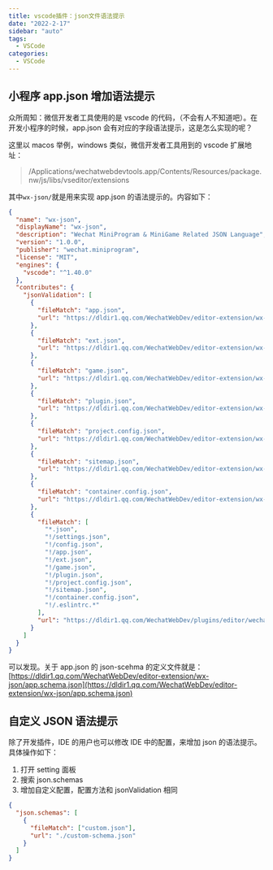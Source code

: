 ```yaml
---
title: vscode插件：json文件语法提示
date: "2022-2-17"
sidebar: "auto"
tags:
  - VSCode
categories:
  - VSCode
---
```


## 小程序 app.json 增加语法提示

众所周知：微信开发者工具使用的是 vscode 的代码，（不会有人不知道吧）。在开发小程序的时候，app.json 会有对应的字段语法提示，这是怎么实现的呢？

这里以 macos 举例，windows 类似，微信开发者工具用到的 vscode 扩展地址：

> /Applications/wechatwebdevtools.app/Contents/Resources/package.nw/js/libs/vseditor/extensions

其中`wx-json/`就是用来实现 app.json 的语法提示的。内容如下：

```json
{
  "name": "wx-json",
  "displayName": "wx-json",
  "description": "Wechat MiniProgram & MiniGame Related JSON Language",
  "version": "1.0.0",
  "publisher": "wechat.miniprogram",
  "license": "MIT",
  "engines": {
    "vscode": "^1.40.0"
  },
  "contributes": {
    "jsonValidation": [
      {
        "fileMatch": "app.json",
        "url": "https://dldir1.qq.com/WechatWebDev/editor-extension/wx-json/app.schema.json"
      },
      {
        "fileMatch": "ext.json",
        "url": "https://dldir1.qq.com/WechatWebDev/editor-extension/wx-json/ext.schema.json"
      },
      {
        "fileMatch": "game.json",
        "url": "https://dldir1.qq.com/WechatWebDev/editor-extension/wx-json/game.schema.json"
      },
      {
        "fileMatch": "plugin.json",
        "url": "https://dldir1.qq.com/WechatWebDev/editor-extension/wx-json/plugin.schema.json"
      },
      {
        "fileMatch": "project.config.json",
        "url": "https://dldir1.qq.com/WechatWebDev/editor-extension/wx-json/project.config.schema.json"
      },
      {
        "fileMatch": "sitemap.json",
        "url": "https://dldir1.qq.com/WechatWebDev/editor-extension/wx-json/sitemap.schema.json"
      },
      {
        "fileMatch": "container.config.json",
        "url": "https://dldir1.qq.com/WechatWebDev/editor-extension/wx-json/container.config.schema.json"
      },
      {
        "fileMatch": [
          "*.json",
          "!/settings.json",
          "!/config.json",
          "!/app.json",
          "!/ext.json",
          "!/game.json",
          "!/plugin.json",
          "!/project.config.json",
          "!/sitemap.json",
          "!/container.config.json",
          "!/.eslintrc.*"
        ],
        "url": "https://dldir1.qq.com/WechatWebDev/plugins/editor/wechat-miniprogram_wx-json/1.0.0/page_component.schema.json"
      }
    ]
  }
}
```

可以发现。关于 app.json 的 json-scehma 的定义文件就是：[https://dldir1.qq.com/WechatWebDev/editor-extension/wx-json/app.schema.json](https://dldir1.qq.com/WechatWebDev/editor-extension/wx-json/app.schema.json)

## 自定义 JSON 语法提示

除了开发插件，IDE 的用户也可以修改 IDE 中的配置，来增加 json 的语法提示。具体操作如下：

1. 打开 setting 面板
2. 搜索 json.schemas
3. 增加自定义配置，配置方法和 jsonValidation 相同

```json
{
  "json.schemas": [
    {
      "fileMatch": ["custom.json"],
      "url": "./custom-schema.json"
    }
  ]
}
```
